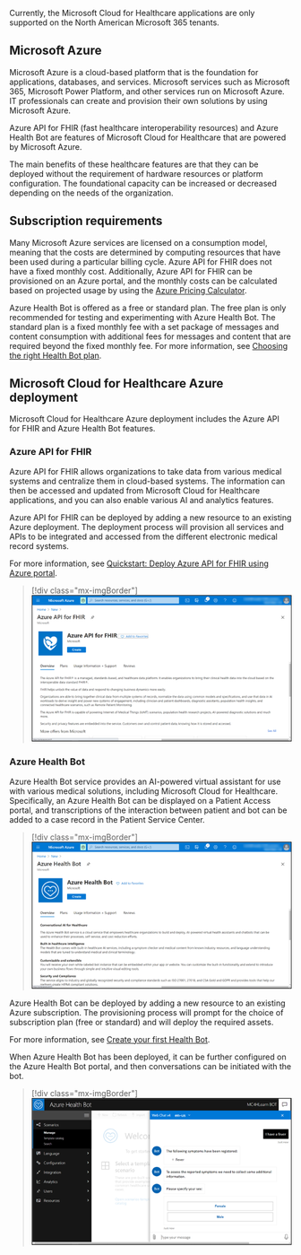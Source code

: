 Currently, the Microsoft Cloud for Healthcare applications are only supported on the North American Microsoft 365 tenants. 

## Microsoft Azure

Microsoft Azure is a cloud-based platform that is the foundation for applications, databases, and services. Microsoft services such as Microsoft 365, Microsoft Power Platform, and other services run on Microsoft Azure. IT professionals can create and provision their own solutions by using Microsoft Azure.

Azure API for FHIR (fast healthcare interoperability resources) and Azure Health Bot are features of Microsoft Cloud for Healthcare that are powered by Microsoft Azure.

The main benefits of these healthcare features are that they can be deployed without the requirement of hardware resources or platform configuration. The foundational capacity can be increased or decreased depending on the needs of the organization.

## Subscription requirements

Many Microsoft Azure services are licensed on a consumption model, meaning that the costs are determined by computing resources that have been used during a particular billing cycle. Azure API for FHIR does not have a fixed monthly cost. Additionally, Azure API for FHIR can be provisioned on an Azure portal, and the monthly costs can be calculated based on projected usage by using the [Azure Pricing Calculator](https://azure.microsoft.com/pricing/calculator/?azure-portal=true).

Azure Health Bot is offered as a free or standard plan. The free plan is only recommended for testing and experimenting with Azure Health Bot. The standard plan is a fixed monthly fee with a set package of messages and content consumption with additional fees for messages and content that are required beyond the fixed monthly fee. For more information, see [Choosing the right Health Bot plan](https://docs.microsoft.com/azure/health-bot/resources/pricing-details/?azure-portal=true).

## Microsoft Cloud for Healthcare Azure deployment

Microsoft Cloud for Healthcare Azure deployment includes the Azure API for FHIR and Azure Health Bot features.

### Azure API for FHIR

Azure API for FHIR allows organizations to take data from various medical systems and centralize them in cloud-based systems. The information can then be accessed and updated from Microsoft Cloud for Healthcare applications, and you can also enable various AI and analytics features.

Azure API for FHIR can be deployed by adding a new resource to an existing Azure deployment. The deployment process will provision all services and APIs to be integrated and accessed from the different electronic medical record systems.

For more information, see [Quickstart: Deploy Azure API for FHIR using Azure portal](https://docs.microsoft.com/azure/healthcare-apis/fhir-paas-portal-quickstart/?azure-portal=true).

> [!div class="mx-imgBorder"]
> [![Screenshot of Azure API for FHIR deployment screen in Azure.](../media/azure-api-fhir.png)](../media/azure-api-fhir.png#lightbox)

### Azure Health Bot

Azure Health Bot service provides an AI-powered virtual assistant for use with various medical solutions, including Microsoft Cloud for Healthcare. Specifically, an Azure Health Bot can be displayed on a Patient Access portal, and transcriptions of the interaction between patient and bot can be added to a case record in the Patient Service Center.

> [!div class="mx-imgBorder"]
> [![Screenshot of Azure Health Bot setup screen in the Azure portal.](../media/azure-health-bot.png)](../media/azure-health-bot.png#lightbox)

Azure Health Bot can be deployed by adding a new resource to an existing Azure subscription. The provisioning process will prompt for the choice of subscription plan (free or standard) and will deploy the required assets.

For more information, see [Create your first Health Bot](https://docs.microsoft.com/azure/health-bot/quickstart-createyourhealthcarebot/?azure-portal=true).

When Azure Health Bot has been deployed, it can be further configured on the Azure Health Bot portal, and then conversations can be initiated with the bot.

> [!div class="mx-imgBorder"]
> [![Screenshot of the Azure Health Bot portal with the Web Chat screen enabled for a user.](../media/web-chat.png)](../media/web-chat.png#lightbox)


